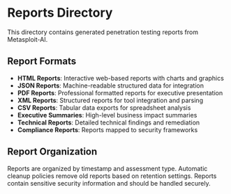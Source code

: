 # Reports Directory

This directory contains generated penetration testing reports from Metasploit-AI.

## Report Formats
- **HTML Reports**: Interactive web-based reports with charts and graphics
- **JSON Reports**: Machine-readable structured data for integration
- **PDF Reports**: Professional formatted reports for executive presentation
- **XML Reports**: Structured reports for tool integration and parsing
- **CSV Reports**: Tabular data exports for spreadsheet analysis
- **Executive Summaries**: High-level business impact summaries
- **Technical Reports**: Detailed technical findings and remediation
- **Compliance Reports**: Reports mapped to security frameworks

## Report Organization
Reports are organized by timestamp and assessment type.
Automatic cleanup policies remove old reports based on retention settings.
Reports contain sensitive security information and should be handled securely.
